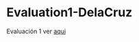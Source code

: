 # Evaluation1-DelaCruz
Evaluación 1
ver [aqui](https://clases-y-evaluaciones-delacruz-diana.github.io/Evaluation1-DelaCruz/)
